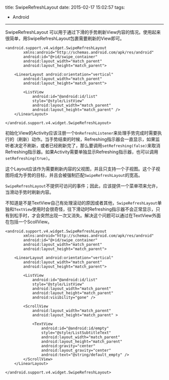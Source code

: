 title: SwipeRefreshLayout
date: 2015-02-17 15:02:57
tags:
- Android
---

SwipeRefreshLayout 可以用于通过下滑的手势刷新View内容的情况。使用起来很简单，用SwipeRefreshLayout包裹需要刷新的View即可。

```
<android.support.v4.widget.SwipeRefreshLayout
        xmlns:android="http://schemas.android.com/apk/res/android"
        android:id="@+id/swipe_container"
        android:layout_width="match_parent"
        android:layout_height="match_parent">

    <LinearLayout android:orientation="vertical"
        android:layout_width="match_parent"
        android:layout_height="match_parent">

        <ListView
            android:id="@android:id/list"
            style="@style/ListView"
            android:layout_width="match_parent"
            android:layout_height="match_parent" />
    </LinearLayout>

</android.support.v4.widget.SwipeRefreshLayout>
```
<!--more-->

初始化View的Activity应该注册一个`OnRefreshListener`来处理手势完成时需要执行的（刷新）动作。当手势结束的时候，Refreshing指示器会一直显示，如果监听者决定不刷新，或者已经刷新完了，那么要调用`setRefreshing(false)`来取消Refreshing指示器。如果Activity需要单独显示Refreshing指示器，也可以调用`setRefreshing(true)`。

这个Layout应该作为需要刷新内容的父视图，并且只支持一个子视图。这个子视图将成为手势的目标，并且会被强制匹配`SwipeRefreshLayout`的宽高。

`SwipeRefreshLayout`不提供可访问的事件；因此，应该提供一个菜单项来允许，当滑动手势时刷新内容。


不知道是不是TextView自己有处理滚动的原因或者其他，`SwipeRefreshLayout`单独和`TextView`使用时会很奇怪，往下滑动时Refreshing指示器不会正常显示，只有到松手时，才会突然出现一次又消失。解决这个问题可以通过在TextView外面在包括一个ScollView。

```
<android.support.v4.widget.SwipeRefreshLayout
        xmlns:android="http://schemas.android.com/apk/res/android"
        android:id="@+id/swipe_container"
        android:layout_width="match_parent"
        android:layout_height="match_parent">

    <LinearLayout android:orientation="vertical"
        android:layout_width="match_parent"
        android:layout_height="match_parent">

        <ListView
            android:id="@android:id/list"
            style="@style/ListView"
            android:layout_width="match_parent"
            android:layout_height="match_parent"
            android:visibility="gone" />

        <ScrollView
            android:layout_width="match_parent"
            android:layout_height="match_parent" >

            <TextView
                android:id="@android:id/empty"
                style="@style/ListSubtitleText"
                android:layout_width="match_parent"
                android:layout_height="match_parent"
                android:gravity="center"
                android:layout_gravity="center"
                android:text="@string/default_empty" />
        </ScrollView>
    </LinearLayout>

</android.support.v4.widget.SwipeRefreshLayout>
```
